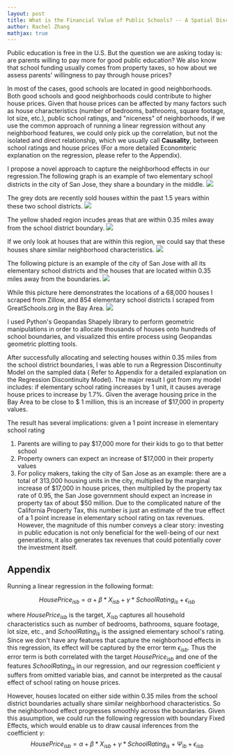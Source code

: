 ```yaml
---
layout: post
title: What is the Financial Value of Public Schools? -- A Spatial Discontinuity Design & Causal Inferences
author: Rachel Zhang
mathjax: true
---
```



Public education is free in the U.S. But the question we are asking today is: are parents willing to pay more for good public education? We also know that school funding usually comes from property taxes, so how about we assess parents' willingness to pay through house prices?

In most of the cases, good schools are located in good neighborhoods. Both good schools and good neighborhoods could contribute to higher house prices. Given that house prices can be affected by many factors such as house characteristics \(number of bedrooms, bathrooms, square footage, lot size, etc.\), public school ratings, and "niceness" of neighborhoods, if we use the common approach of running a linear regression without any neighborhood features, we could only pick up the correlation, but not the isolated and direct relationship, which we usually call **Causality**, between school ratings and house prices \(For a more detailed Economteric explanation on the regression, please refer to the Appendix\). 

I propose a novel approach to capture the neighborhood effects in our regression.The following graph is an example of two elementary school districts in the city of San Jose, they share a boundary in the middle.
![](/images/school1.png)

The grey dots are recently sold houses within the past 1.5 years within these two school districts.
![](/images/school2.png)

The yellow shaded region incudes areas that are within 0.35 miles away from the school district boundary.
![](/images/school3.png)

If we only look at houses that are within this region, we could say that these houses share similar neighborhood characteristics.
![](/images/school4.png)

The following picture is an example of the city of San Jose with all its elementary school districts and the houses that are located within 0.35 miles away from the boundaries.
![](/images/school5.png)

While this picture here demonstrates the locations of a 68,000 houses I scraped from Zillow, and 854 elementary school districts I scraped from GreatSchools.org in the Bay Area.
![](/images/shcool6.png)

I used Python's Geopandas Shapely library to perform geometric manipulations in order to allocate thousands of houses onto hundreds of school boundaries, and visualized this entire process using Geopandas geometric plotting tools.

After successfully allocating and selecting houses within 0.35 miles from the school district boundaries, I was able to run a Regression Discontinuity Model on the sampled data \( Refer to Appendix for a detailed explanation on the Regression Discontinuity Model\). The major result I got from my model includes: if elementary school rating increases by 1 unit, it causes average house prices to increase by 1.7%. Given the average housing price in the Bay Area to be close to \$ 1 million, this is an increase of \$17,000 in property values. 

The result has several implications: given a 1 point increase in elementary school rating
1. Parents are willing to pay \$17,000 more for their kids to go to that better school
2. Property owners can expect an increase of \$17,000 in their property values
3. For policy makers, taking the city of San Jose as an example: there are a total of 313,000 housing units in the city, multiplied by the marginal increase of \$17,000 in house prices\, then multiplied by the property tax rate of 0.95, the San Jose government should expect an increase in property tax of about \$50 million. Due to the complicated nature of the California Property Tax, this number is just an estimate of the true effect of a 1 point increase in elementary school rating on tax revenues. However, the magnitude of this number conveys a clear story: investing in public education is not only beneficial for the well-being of our next generations, it also generates tax revenues that could potentially cover the investment itself.


## Appendix ##
Running a linear regression in the following format:

$$HousePrice_{isb}=\alpha+\beta*X_{isb} +\gamma*SchoolRating_{is}+\epsilon_{isb}$$

where $HousePrice_{isb}$ is the target, $X_{isb}$ captures all household characteristics such as number of bedrooms, bathrooms, square footage, lot size, etc., and $SchoolRating_{is}$ is the assigned elementary school's rating. Since we don't have any features that capture the neighborhood effects in this regression, its effect will be captured by the error term $\epsilon_{isb}$. Thus the error term is both correlated with the target $HousePrice_{isb}$ and one of the features $SchoolRating_{is}$ in our regression, and our regression coefficient $\gamma$ suffers from omitted variable bias, and cannot be interpreted as the causal effect of school rating on house prices.

However, houses located on either side within 0.35 miles from the school district boundaries actually share similar neighborhood characteristics. So the neighborhood effect progresses smoothly across the boundaries. Given this asuumption, we could run the following regression with boundary Fixed Effects, which would enable us to draw causal inferences from the coefficient $\gamma$:
$$HousePrice_{isb}=\alpha+\beta*X_{isb} +\gamma*SchoolRating_{is}+\Psi_{ib}+\epsilon_{isb}$$


